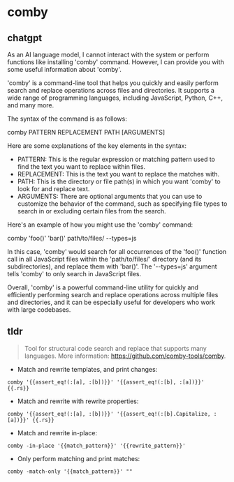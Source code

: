 # comby 
## chatgpt 
As an AI language model, I cannot interact with the system or perform functions like installing 'comby' command. However, I can provide you with some useful information about 'comby'.

'comby' is a command-line tool that helps you quickly and easily perform search and replace operations across files and directories. It supports a wide range of programming languages, including JavaScript, Python, C++, and many more.

The syntax of the command is as follows:

comby PATTERN REPLACEMENT PATH [ARGUMENTS]

Here are some explanations of the key elements in the syntax:

- PATTERN: This is the regular expression or matching pattern used to find the text you want to replace within files.
- REPLACEMENT: This is the text you want to replace the matches with.
- PATH: This is the directory or file path(s) in which you want 'comby' to look for and replace text.
- ARGUMENTS: There are optional arguments that you can use to customize the behavior of the command, such as specifying file types to search in or excluding certain files from the search.

Here's an example of how you might use the 'comby' command:

comby 'foo()' 'bar()' path/to/files/ --types=js

In this case, 'comby' would search for all occurrences of the 'foo()' function call in all JavaScript files within the 'path/to/files/' directory (and its subdirectories), and replace them with 'bar()'. The '--types=js' argument tells 'comby' to only search in JavaScript files.

Overall, 'comby' is a powerful command-line utility for quickly and efficiently performing search and replace operations across multiple files and directories, and it can be especially useful for developers who work with large codebases. 

## tldr 
 
> Tool for structural code search and replace that supports many languages.
> More information: <https://github.com/comby-tools/comby>.

- Match and rewrite templates, and print changes:

`comby '{{assert_eq!(:[a], :[b])}}' '{{assert_eq!(:[b], :[a])}}' {{.rs}}`

- Match and rewrite with rewrite properties:

`comby '{{assert_eq!(:[a], :[b])}}' '{{assert_eq!(:[b].Capitalize, :[a])}}' {{.rs}}`

- Match and rewrite in-place:

`comby -in-place '{{match_pattern}}' '{{rewrite_pattern}}'`

- Only perform matching and print matches:

`comby -match-only '{{match_pattern}}' ""`
